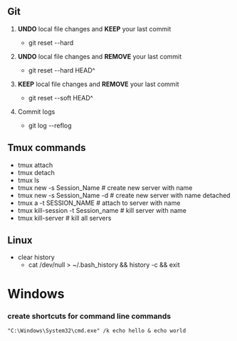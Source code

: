 ## Git
1.  **UNDO** local file changes and **KEEP** your last commit
	- git reset --hard <hash>
    
2.  **UNDO** local file changes and **REMOVE** your last commit
	- git reset --hard HEAD^
    
3.  **KEEP** local file changes and **REMOVE** your last commit
	- git reset --soft HEAD^
4. Commit logs
	- git log --reflog


## Tmux commands
- tmux attach
- tmux detach 
- tmux ls
- tmux new -s Session_Name      # create new server with name
- tmux new -s Session_Name -d  # create new server with name detached
- tmux a -t SESSION_NAME         # attach to server with name
- tmux kill-session -t Session_name # kill server with name
- tmux kill-server                         # kill all servers


## Linux
- clear history
	- cat /dev/null > ~/.bash_history && history -c && exit

# Windows
### create shortcuts for command line commands
```
"C:\Windows\System32\cmd.exe" /k echo hello & echo world
```
